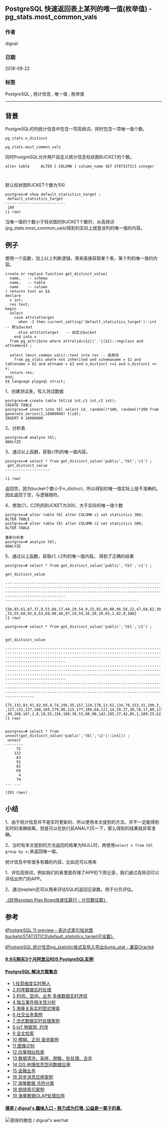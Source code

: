 ## PostgreSQL 快速返回表上某列的唯一值(枚举值) - pg_stats.most_common_vals  
                                                           
### 作者                                                           
digoal                                                           
                                                           
### 日期                                                           
2018-08-22                                                         
                                                           
### 标签                                                           
PostgreSQL , 统计信息 , 唯一值 , 枚举值     
                                                           
----                                                           
                                                           
## 背景     
PostgreSQL的列统计信息中包含一项高频词，同时包含一项唯一值个数。  
  
```  
pg_stats.n_distinct  
  
pg_stats.most_common_vals  
```  
  
同时PostgreSQL允许用户自定义统计信息柱状图BUCKET的个数。  
  
```  
alter table     ALTER [ COLUMN ] column_name SET STATISTICS integer  
  
  
```  
  
默认柱状图BUCKET个数为100  
  
```  
postgres=# show default_statistics_target ;  
 default_statistics_target   
---------------------------  
 100  
(1 row)  
```  
  
当唯一值的个数小于柱状图的BUCKET个数时，从高频词(pg_stats.most_common_vals)得到的实际上就是该列的唯一值的内容。  
  
## 例子  
  
使用一个函数，加上以上判断逻辑，用来直接获取某个表，某个列的唯一值的内容。  
  
```  
create or replace function get_distinct_value(  
  name,   -- schema  
  name,   -- table  
  name    -- column  
) returns text as $$  
declare  
  v int;  
  res text;  
begin  
  select   
    case attstattarget   
      when -1 then current_setting('default_statistics_target')::int   -- 默认bucket  
      else attstattarget   -- 自定义bucket  
    end into v   
  from pg_attribute where attrelid=($1||'.'||$2)::regclass and attname=$3 ;  
    
  select (most_common_vals)::text into res -- 高频词  
    from pg_stats where not inherited and schemaname = $1 and tablename = $2 and attname = $3 and n_distinct >=1 and n_distinct <= v;  
  return res;  
end;  
$$ language plpgsql strict;  
```  
  
1、创建测试表，写入测试数据  
  
```  
postgres=# create table tbl(id int,c1 int,c2 int);  
CREATE TABLE  
postgres=# insert into tbl select id, random()*100, random()*200 from generate_series(1,10000000) t(id);  
INSERT 0 10000000  
```  
  
2、分析表  
  
```  
postgres=# analyze tbl;  
ANALYZE  
```  
  
  
3、通过以上函数，获取c1列的唯一值内容。  
  
```  
postgres=# select * from get_distinct_value('public','tbl','c1') ;  
 get_distinct_value   
--------------------  
   
(1 row)  
```  
  
返回空，因为bucket个数小于n_distinct，所以得到的唯一值实际上是不准确的。因此返回了空，与逻辑相符。  
    
  
4、修改C1，C2列的BUCKET为300，大于实际的唯一值个数  
  
```  
postgres=# alter table tbl alter COLUMN c1 set statistics 300;  
ALTER TABLE  
postgres=# alter table tbl alter COLUMN c2 set statistics 300;  
ALTER TABLE  
  
重新分析表  
postgres=# analyze tbl;  
ANALYZE  
```  
  
5、通过以上函数，获取c1, c2列的唯一值内容。 得到了正确的结果  
  
```  
postgres=# select * from get_distinct_value('public','tbl','c1') ;  
                                                                                                                                           get_distinct_value                                                                                  
                                                              
---------------------------------------------------------------------------------------------------------------------------------------------------------------------------------------------------------------------------------------------  
------------------------------------------------------------  
 {56,83,61,67,37,8,53,66,17,44,29,54,9,15,85,49,80,96,58,22,47,68,62,30,77,34,64,23,39,11,5,24,42,7,3,32,57,73,88,40,93,13,91,86,51,89,81,43,71,35,45,48,84,16,87,50,27,99,4,25,38,14,41,72,78,95,74,76,18,94,28,90,2,12,79,21,70,36,52,75,31  
,33,55,60,92,6,63,69,98,46,97,19,59,26,20,10,65,1,82,0,100}  
(1 row)  
  
postgres=# select * from get_distinct_value('public','tbl','c2') ;  
                                                                                                                                                                                                                                               
                                                                                                      get_distinct_value                                                                                                                       
                                                                                                                                                                                                                                 
---------------------------------------------------------------------------------------------------------------------------------------------------------------------------------------------------------------------------------------------  
---------------------------------------------------------------------------------------------------------------------------------------------------------------------------------------------------------------------------------------------  
-------------------------------------------------------------------------------------------------------------------------------------------------------------------------------------------------------------------------------  
 {75,132,83,91,82,69,4,74,195,35,157,124,178,13,61,134,70,153,31,190,3,150,84,135,140,50,114,152,193,119,147,116,143,199,11,45,68,94,183,5,93,51,130,32,98,46,118,47,52,79,146,6,39,101,154,162,191,66,148,165,187,21,67,72,103,54,73,122,106  
,127,131,137,168,169,179,96,115,177,186,64,121,14,29,37,30,78,17,80,117,120,133,144,159,7,26,38,113,172,141,158,89,155,164,15,63,125,184,108,12,189,56,139,20,59,43,104,126,48,65,163,166,19,28,77,180,194,95,99,198,176,16,33,40,110,160,197  
,49,100,167,2,8,18,55,156,188,36,53,88,90,142,185,27,42,85,1,109,25,62,57,107,123,76,112,86,10,71,128,149,175,24,34,92,173,181,60,97,136,151,41,58,111,161,192,9,81,87,105,182,23,129,138,145,171,44,174,196,22,170,102,200,0}  
(1 row)  
  
  
postgres=# select * from unnest(get_distinct_value('public','tbl','c2')::int[]) ;  
 unnest   
--------  
     75  
    132  
     83  
     91  
     82  
     69  
      4  
     74  
... ...  
  
(201 rows)  
```  
  
## 小结  
1、由于统计信息并不是实时更新的，所以使用本文提到的方法，并不一定能得到实时的准确结果。但是可以在执行前ANALYZE一下，那么得到的结果就非常准确。  
  
2、当时有本文提到的方法返回的结果为NULL时，再使用```select x from tbl group by x;```来返回唯一值。  
  
统计信息中有很多有趣的内容，比如还可以用来  
  
1、评估高频词，例如我们的表里面存储了APP的下周记录，我们通过高频词可以评估出热门的APP。  
  
2、通过explain还可以用来评估SQL的返回记录数。用于分页评估。  
  
[《妙用explain Plan Rows快速估算行 - 分页数估算》](../201509/20150919_02.md)    
  
## 参考  
[《PostgreSQL 11 preview - 表达式索引柱状图buckets\STATISTICS\default_statistics_target可设置》](../201805/20180519_07.md)    
  
[《PostgreSQL 统计信息pg_statistic格式及导入导出dump_stat - 兼容Oracle》](../201710/20171030_02.md)    
  
  
  
  
  
  
  
  
  
  
  
  
  
  
  
  
  
  
  
  
  
  
  
  
  
  
  
  
  
  
  
  
  
  
  
  
  
  
  
  
  
  
  
  
  
  
  
  
  
  
  
  
  
  
  
  
  
#### [9.9元购买3个月阿里云RDS PostgreSQL实例](https://www.aliyun.com/database/postgresqlactivity "57258f76c37864c6e6d23383d05714ea")
  
  
#### [PostgreSQL 解决方案集合](https://yq.aliyun.com/topic/118 "40cff096e9ed7122c512b35d8561d9c8")
- [1 任意维度实时圈人](https://yq.aliyun.com/topic/118 "40cff096e9ed7122c512b35d8561d9c8")
- [2 时序数据实时处理](https://yq.aliyun.com/topic/118 "40cff096e9ed7122c512b35d8561d9c8")
- [3 时间、空间、业务 多维数据实时透视](https://yq.aliyun.com/topic/118 "40cff096e9ed7122c512b35d8561d9c8")
- [4 独立事件相关性分析](https://yq.aliyun.com/topic/118 "40cff096e9ed7122c512b35d8561d9c8")
- [5 海量关系实时图式搜索](https://yq.aliyun.com/topic/118 "40cff096e9ed7122c512b35d8561d9c8")
- [6 社交业务案例](https://yq.aliyun.com/topic/118 "40cff096e9ed7122c512b35d8561d9c8")
- [7 流式数据实时处理案例](https://yq.aliyun.com/topic/118 "40cff096e9ed7122c512b35d8561d9c8")
- [8 IoT 物联网, 时序](https://yq.aliyun.com/topic/118 "40cff096e9ed7122c512b35d8561d9c8")
- [9 全文检索](https://yq.aliyun.com/topic/118 "40cff096e9ed7122c512b35d8561d9c8")
- [10 模糊、正则 查询案例](https://yq.aliyun.com/topic/118 "40cff096e9ed7122c512b35d8561d9c8")
- [11 图像识别](https://yq.aliyun.com/topic/118 "40cff096e9ed7122c512b35d8561d9c8")
- [12 向量相似检索](https://yq.aliyun.com/topic/118 "40cff096e9ed7122c512b35d8561d9c8")
- [13 数据清洗、采样、脱敏、批处理、合并](https://yq.aliyun.com/topic/118 "40cff096e9ed7122c512b35d8561d9c8")
- [14 GIS 地理信息空间数据应用](https://yq.aliyun.com/topic/118 "40cff096e9ed7122c512b35d8561d9c8")
- [15 金融业务](https://yq.aliyun.com/topic/118 "40cff096e9ed7122c512b35d8561d9c8")
- [16 异步消息应用案例](https://yq.aliyun.com/topic/118 "40cff096e9ed7122c512b35d8561d9c8")
- [17 海量数据 冷热分离](https://yq.aliyun.com/topic/118 "40cff096e9ed7122c512b35d8561d9c8")
- [18 倒排索引案例](https://yq.aliyun.com/topic/118 "40cff096e9ed7122c512b35d8561d9c8")
- [19 海量数据OLAP处理应用](https://yq.aliyun.com/topic/118 "40cff096e9ed7122c512b35d8561d9c8")
  
  
#### [德哥 / digoal's 趣味入口 - 努力成为灯塔, 公益是一辈子的事.](https://github.com/digoal/blog/blob/master/README.md "22709685feb7cab07d30f30387f0a9ae")
  
  
![德哥的微信 / digoal's wechat](../pic/digoal_weixin.jpg "f7ad92eeba24523fd47a6e1a0e691b59")
  
